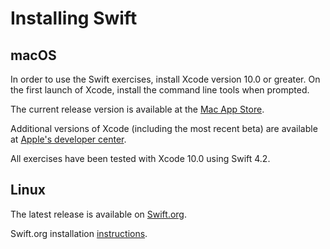 # Installing Swift

## macOS

In order to use the Swift exercises, install Xcode version 10.0 or greater. On the first launch of Xcode, install the command line tools when prompted.

The current release version is available at the [Mac App Store](https://itunes.apple.com/us/app/xcode/id497799835?mt=12). 

Additional versions of Xcode (including the most recent beta) are available at [Apple's developer center](https://developer.apple.com/xcode/downloads/).

All exercises have been tested with Xcode 10.0 using Swift 4.2.

## Linux

The latest release is available on [Swift.org](https://swift.org/download/#releases).

Swift.org installation [instructions](https://swift.org/getting-started/#installing-swift).

